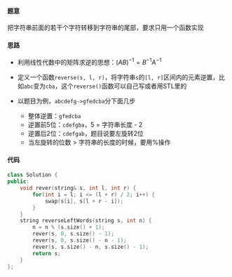 #### 题意

把字符串前面的若干个字符转移到字符串的尾部，要求只用一个函数实现

#### 思路

- 利用线性代数中的矩阵求逆的思想：$(AB)^{-1} = B^{-1}A^{-1}$

- 定义一个函数`reverse(s, l, r)`，将字符串`s`的`[l, r]`区间内的元素逆置，比如`abc`变为`cba`，这个`reverse()`函数可以自己写或者用STL里的
- 以题目为例，`abcdefg->gfedcba`分下面几步
  - 整体逆置：`gfedcba`
  - 逆置前5位：`cdefgba`，5 = 字符串长度 - 2
  - 逆置后2位：`cdefgab`，题目说要左旋转2位
  - 当左旋转的位数 > 字符串的长度的时候，要用%操作

#### 代码

```c++
class Solution {
public:
    void rever(string& s, int l, int r) {
        for(int i = l; i <= (l + r) / 2; i++) {
            swap(s[i], s[l + r - i]);
        }
    }
    string reverseLeftWords(string s, int n) {
        n = n % (s.size() + 1);
        rever(s, 0, s.size() - 1);
        rever(s, 0, s.size() - n - 1);
        rever(s, s.size() - n, s.size() - 1);
        return s;
    }
};
```

